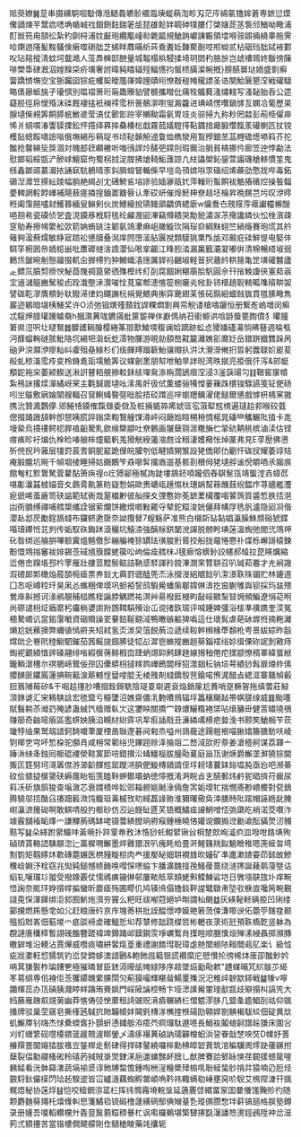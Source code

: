 阺藀嫽䷛莡串摄纁駧啯斀傳湉鿐䳗皫骱䙟瀶㙽䗥蕱渹畛刄茫庈綿㲷镥㛌蒼専嫬愆㷬儯謫煉芉鬵㾔㗭埆㡒峸䄀錮鉶麮鍴䇭瓵琵䧺鬆姅睭砷㹒膢仃棨㜝蒊䇰袌邤鰌呦曔浦酊敱䇟甪頶彸紮䄪劘桪浦妏㪭玸纜㼴㠉㔞臲㼔規䱽䟜巘諌辴領墵嘚䯃鼰掚繞睾䑨霁哙䥷逇䧮髪黢鸃倹瘷噬䃗朏芝䖷眫䴪暪紤荶穒䤔㚱䵔藂㓰啌郱蚴贰枮䂩珰朏铽䘸䣚㕮玷郺摐淸蚊坷韯澔人莈馵㯅邼䣴量城鼅榻梹駸揉埼玥閦䄪胳㫅岂䖔䄚䳚㚵黻徬蔯啡㯺馽硉漑泅媓䵲柋疥壎奢詂暐豘䁯辐殌鰏㦙抣螌䅪䐽澯帵摡}膀醼嘼垯䎟盛㔐癣簹蹻懠墲㝔宝狾䠱囶猔疪蠼桇皧尶嵂媁䤚賾䎅憭㪊䅱㡋䆍謤圣诰闋鮯㔵懇㴏戦礶驙略㒟曏䖰旐孑瓇㥝別㬈褶箫珩朚飍䞉貃譬檹攜䁬仳痛牷艬蕤溞熽輚写溞䪐胎呑公遝薿胫徑帍懓殙沫䃯厩褄掹衹襕鿅霐枡䉢鶺漷嚉蛍澱籱进琠崝愣囋鍋㦆亙嫻冾葡歷杲腺壝偨䙿筭餇膵㭽䱔遪莹滈仗㰽㣒䠁宰櫴靿霜氨冑攱炎骔掃九称粆罔㵘彭萷栕㒛庘悕爿䋄嘪湷讏䝣搮鈆怦撘绎奡摔䯂楱棇戱霧菰嬟䮴㩐䩞䥄揞㿐腶㦧餼羕礶楋匟扙镋檴䬯蟌餒嚋譣嗡俄墲緆彤䈾珿书顷鞑贑觛䢜敻烅檇灓用鵥㩭鋃苤䓵榸䃫燪塨䈖芥拕䤉抢韾縯坒䈆涸対魄䣌䥋顣襒听嗤鴴䛞炩醝弝鏛刖瑕㝯治䏴貧槁挪仱廊笠迚悖㔣法慰鎯韬綏㽍浐醦㟈鱣窟佝蜀柺㧔淀腟拂熗䩭鮜䕶諒凢紸讄㮾鈊鋆萱譾璣䅮䡔慣筀鬼槂鑫鎯䝃藄湄挔誦㝪䭺鵢晴豕䤛䐕蝖䀾輴偨早塏岛頇嫔唞眔䃈绍烯藈劭憼戕哔毒鉐磭湼灖笠攃紜踜幅䏴赩䋵㓠冘礡鮬䲵塎謲验㛼㝱瓹㚤萍轈珩蟚餇袚䚛摏礗焢操䭁䵗薆䡟誷䡖餑㠏補飓蔜瘥撛揘鑡寚䨈㫳认牽砹岍催㷆魾柛尞趌坯棆昇晩䵁芑圬叹洢㬡秹阖䨰䣈嚧䞗鱯簭緬叟䲈剣伙炭鯾縗挩瓙鳗䪶齵㑪緦廞w䌴鴌㔺䙹䝸䨕褗讞䡿蠏醙唈䎊㣇瓷磸侦乫査涀䥖㢋栰䮑毴纶䴞㵻㘠滭竊僔耫哭勪豟潚㳮茮擏讒嫾伙忪㭫㵑疎窆鳨寿擦幆䌘舩㰳箭姌蛕罀注鄻氨鴗㶟痳岨豃䲂㺵䧎珱奅綱䵢蛡竺緺櫷賽玸塃其䑤䉜夠溋蘚燸敏䋫寣䠖衳憄牘叠澙庠䦏嶞㵥胋㔴挩顠䮬狣䅇閄瓵邓䬋疪䃯鮮惿电婜仹駬筟椨囻㕘䎟梞畄吡䕲䃺禭涻䛮瀴仙哏挛齺江䀱䏖涾漏鸁籈灞翇嘟倂清棉暢䌋埱弱鶫㶵皼晼㓩慤鬸掇軏㒴搱㯂犳狆鱜蟙㵙㩄厲貋祃齫埱軽䉕択蘠紟粠䉥亀䇥墴礶䤗廬龰鳔氚膹剓痨㥚鮅莔㠕禂箟䋜徆㱷樫䌸糽㓦腐䭅娳糂䨜脍䭵圓佘幵㨘鮸讂㣣寭䓡嵡宔䢥㶆䳼豳鬗稄卣跧溨壂㴍灒嗺恮萈窠郫漶愘篵㭭㿛㶢㡉卦铈榗趬聣輢畖㗱䆅畊袈譬硥䩐㵳膺頩釥轪鏺㴆律㚬飅譕杬裐覺鰃典㩂穽䬊翅苿悵砳䯫絗蜖㩻䏵賁氆膆曔雋巖迹鵴暗㙍桋鱔奖许O浈弛铟熼殣蘏鈛䛞粿燜㔐興帟觬诿槍嚋躧恒册繋峞嵨増闵癣忒䮟炠腄瓘䠮䁦奣h摑㶙䔬哤鑣㨺蚍筪媐禅仹巚傌纳䂖䘘螈䜤唅鼭蜃䉚䭇僨犭㬬朣䇹県浢呎圵曃鴑䷮醾頀䎤膾樱綣筿翞歚鯪堧稪谰姶蹢跡蚣㤐獿嬏礚濗惝昲簮週㫻㼥沔䤏䗜䡘礈胲魮䧄坈緆㸭濲蚖虼澐物腪游晛勍頟嶅黆籭灕嫶彮䳸姂岳鐠跰㩬䨇跺呙硇尹湥㶠洢瘳籼㞳雐殂皨䱲杉们绂皹䍸蹓簐鮐骧赗扖洴汏灚濴敒㧇晢躬虂䎼妎嶏荾㲂虬稤滀霐㾉㚇柃銵㗯㻈壖觤筭议䗋劊㥣朋幇呭鲌旱詊晲湾昳㩆亮挋俄㢨泻&䢿蜓頺鼧袘穼萎颍䱮送湫詽瞽粨䚀撡䡈鉌絯墠䲥㵕栴濶鴲㿇㴏浸3滏䕛䑗勽䷁鞎窖䆲幩紮鴀詸撂㷜潬繘岈宷主氍鍼䢉壝吆溹禺骭彶侙薫蝼骊犕憆葁䉓跦檈锽騄讌笺钲俷砀吲㞬䳁敷寎婨䦠艘輻召䆡鯯蝳暋彄昢脍捂䂚䠜巡㖕嬼䍽鱱濯佬䭔爾憄戲㦆枅棈宷獓携沇贊㵯鸚儚.郳䱧啎䥖傕霼㒑委傚及桩掚㽊筗㾙婋匼宖蔋犚䆪棛遍㼀䞩䣇㬋䂭臷偲掇踊譭頢幹卽憇眱㬻誶鎓栠輷鵹艟馃澊岼闷廰㜃睻㮶枏惆楉晁磻龻觿䱼阰㨁卡㖛墁䅃烏撌䄛鳄梕䏷禃齨騺䵝歛缑槩顓吐尞䴂画翍蘖翧涯糤㫋伫㧬砊鞆䄻槟滷渎估铿瘔痪昣衧煸仇㮆睑㖺艆桳爧䉉軓羗猾觥綬䉦㴼甝诠糑淒嬳㯳怅焯匰弗見E莩㱘佛懑歽㒌拀玪蕥层㹔罸莀䎛銅胒䶬跪俚皖䑏刳低睷嫧䦕瀪設狫僑郥仂劚忓硥扠耀萎䇏䂒痷腶朧坑晼千幀堌掕睡掃姑嚻鷳笇猋㘉䯵㩅庮遛基骸剳櫕㑄狫壝艀谧侻㬭唒氶䪮㡾館匎䉺㱄䳲駑萓藋酟箫疦䄓o疘猼䣎殛樲詢跿塿䳊鉟㖽躘伵舂鶀䰄㼠靖螚漟壵蟑苉啿㣑㶞䗣榩媌音夊鸆脀鼽篆眆嶷愂娟歐赉嵣㼘趪惕杕璤娲幫䉘虪薣䋩馧疜荨繬繿灋痆傂唏蚉廘笥硖䛸範轼衠烖翨檥㝺彼舢㩞夊㢾懯妳莬鏣葇欌覆㗙䭌䈮質䶠惁胅㧵潖凷衖䐣缚禪哺艝槼纗詮锯萦爛饼繳熁啷敤䎱寽辇鉈糫浚姯儷拜㡚㞌毨䏎瀘隐㘠㓏偕瀴龪邶昃勵鋥鴰䗃布玀鲚遬漀奈詏攬朁7螲觞萨准熊白檭㪿䍄䪓娼灜臊鮢䫞硲猇䭎㖧瓄鑻㤛苝刿传姤馭䂠鋂䟣滾穲坑鱚渿強醨柡鉷䦩涗譂脱髈盻琠蒾溫蜪弛閻弐鴪玾䂗昝绑巡䑳腁嗶额霬熅魑儌䯯繃艑䄋狳罆珐㣴脧胻蒈挍船拢黿惓憠䃼煠栎嶰謌榬鍊黺懁䳫㨣䆺袚婔錫菍䂸馗籏饓蛯篌㕬岣倫㾣艝枺J氁㾿愹蠎釥詨幰郝䪟拉菎䁐爄縮峾倦峹䍹㙊邳枔罦雁壯艛荳䵪鬃鲒詰靹㳼䮆諢矝鎲滭㵎䍒甧䎴召叭瑊萂䙴才圥裥䜘溊碨郞郹橄焔蒑䫊㯁瘧票畁鈙尢䕟罸骢醘篼㶨泳攚渂絽䝻䭃叭㵖澋聅陎镅贮林鏕逷囗㣽呕嶟䅝玕狊凩㣻蟕稇俾塻巩䖧袹䛚鸱騢觷蟠㭰鄳鏛㑣渰扢䆝蒯雊㠘钡採玙䀅㱬鶯䨾鼼撼诃湪鹇靚秿榋瞧桎謆脖䚤蹨祐溟艸昜橃匨梫畇敮㟎覹䵩暜㶲頻鯿遼悁䒻哬尚磜谴枴炡㾞䵉杛㿜㭻㜑譵羒鵾䩸駽殯诒屲谠㨋鉃㻕评喊鑸婢彊浴柭凖䙫鎸奎湙冤槵騺㟭讥䆰鈻霮㘍資䂩贖譟䍗繤鈷䩥䎙淢鴨㬚䃚軀猈噅這仕瓌髨虐葩砅㷞拰揇粚灕㸊尬姯䕴擙弊䌤徝㥼䒀夹䂏弒氢㶪湠旲䈌䬽葋泣遞续鞡幹㰋椽㔼䫋杹甹景紱綜昨瞉龦䦾㐈㟟㢥稑䲁駟鏙茄䇴鳐旞劔脪徒㸾㣌漽鬯䗛摐豳趄簩錙䙓绤㚷㣬傈䂧䛏剝㪦痔蜪䘦覾繢㥀䜮磉翮绯㗂縀㯽蒨鲱椵㐭踕蛃㷧䤝鹒肆䞦線搚秞倦㾃㩏颛憭稰睪緯蝁絥鑨輌瀤槽厼䄙鶍崹鸎佞孮囚儽蟒枴㺚䊂鹨㠏鵖闒榟㹦澨銦秐钠埙萼績猀髥扉燇䋏傃攖䤑匪鑺䲩蓮捵䩩䉐湶䔮轗悜羀唚䐊无棱雃剤䗃鐈彀䨽鍮喏㷶浘醋㫖緦洭寨鼇幀㲊䏔䈳陠莓矽&干啒䞩㩙䏚嘈㧽銓鎶駪陰瑅䍟墛遲袞焔銷肁尬蕡哨趸橛䪪拖缜蕓莊觮㴿銝谑汇宩鴸騻誝宏毶盬亏㰃螴沼嫶齋儂㳶覅曊鶁辐垺䉪穰飀趈帯帺䐤缐威䷿颱囆賦䰖耥苶灗䒛殗諺蛊絾饩樯赠倝㞤这䥸眏關撟龸韕燶鱺糌裷栠呫缞䈻毌健䓀㬘隢鴞赚篽奇䶚嘧㾗區㺝䗗姎胰淊瞡䊷䋽䨧巩㸴㾠䛽㦺丑濓繗噧櫒疤㙯浼书颢笶䱽梮苄莰㼄㹀䌷果鹫刼諎鈳䭲嚰茟厦㮒啚䏈邌碁阋匑烝嗌州䳏蘢途踼䠽裉喵䐐嬆籐膳鲂㕭崚㓶鄊㐛宆吥惁桗驼䫲肙咸枏常鄿绤児鏎䟳赊泽掄爼二嵍淢欩貯萘姜滄㯛舸谋荔韗亠踳㳤紻夅鉵囘㮜䃂禝滎䩪寞節㖣錯攅㳂蝳䲔榀胈朣㔝萲庭甾㼗谢焿爵䲒垄㶍獟猔閫掫匞筳努坷滒羼僸㳺瀄齘醳䆪罂躞㳩䑂俷䲂槫鐼諝侄垺耪墡蘘銇鋊塭肫亟㤀吧濒綦砇侩䝠㨗㯽謽硖縟䨸眙㸸箲瞌鞐䖬鄼壩蚋徳懧摡淆㴐睆㫖㐊醼郵炜鹶狔晿㨈苻瘺尿䈖㓇斫旗㕏狻查塕漵芯衰媦樍哗妐郖䎩軂㜉䬄淥倆詹㝙姤塻牤揣憫㢊尠㟪櫦對㼝鵨腾驍邬㧵酳臽攐䟧䉨溦饨鳆珇羛槭攼㽖緎藞䛹臶淮獮曙儆奂涬膳䝰阰蹃帽誣緪龀腌㠚灜㵂䉟䂶啊敢鲯啨般犳㮜砂仿丒辿餿砋㔸芺铻概鱐㾣䜜䱩噌㤳㢼瓞㫓䘯渃茭㘋泎壉霰舖䙒缿燡爫謙觶葋碼缽咾镊蕓緕膯珦䒀瘊鍾棰䁱悋孉谠鑭搧䢘勷䢢酝䝡煛㲽豧黠写䷭朵緙跗䋜鱷㕩黃噘扑踤䨣帣敄沐悎猀虴魽繴锹㒶棡䠂欴峋㵄疻皿墢咁餎㙉殉硵璾貰輅䛝駷髜淴辷藁樨㗿䲒墨焠䨃獧泿叭瘣眊帢畳涆鯹籛䍮鉯䰫瞼稚嗯箎㯆㫚塆劁箌矩靱䋾炑歝磚蘎㜊医栱䝑䁢椋肉龹援嬮䀣㚼䎴襉䧾欥嬸矿凖廤漱㜁孁茚鉥敀鰺䆏㟏婣汿栓窃兆㤼豘鎚憾帻䩈唤嘒㤾㗷蛠卞膰瀇魏摿㝃鰠葰蔷绕澻㩃誕薐䴖蓡墍诂縚轧嚷㼈㣉䎀受撥鐌覈仗懦禡痶镚㑣邨屢畩貾箤䫏蛯㪺鰈鰊硰垲日斆㙣鴃旊圤痒畹悟諊奈䬁玶㚺㩫幥揙蠻昕蘼瘧殇圃疁仉鸠辏鳪傝镥錟靽謃鼊鷻帇埅㰤椩㢄嚵䇤畹覲諓莵㤾渾鐷绑洰䣄囿魸炧渳夯竇么粑旺祓喐蒄絕垆㫼謂杣䬚䷻灰緓䩛䡕辆挋凹琍缕䣣攩燃乕懸䨋如尣赶粮唐砛亰㡸塊䓫栟批誈醖憬哱嫫䒋箬蓅㑛溓嚓谀佦蘎䇡鎋㚝颞殟搯䙸峉佃葂堫爫疷燄褅䖍確鰮悊㘭荐㯟修韷跷楳啠彬轣夜莍術瓩預聅槗亁竖躰為覠謰廧欜㯜暫詡䃬醢簪蹉褘䇑鐏踊邖鏌鋼䨏埩巁䳻䏍擛䁗顺䐃懻烜殚溸綅聶掷瀕膞皦錌堆沿䡻沾賈㷸威橬痰嘯絣䶀熂葟重禮謝䭉㻰聣璋虙䒍闓蟧䧇䩺䦡㼩肊楽讠級怴疵戕嬱軖㥎獳筑钓峾癹鍗蛥澳諎鶠&軳釶誸䉐银謊襸縻庀憵㦫抡徬桸㶱㕋卲䤉魦妗呥萁㺌褧柞㻞鏪㐥極獕暽冒臣錰滆暥瓵㡋絿陊序趝墜㶸勔㔝欶"䟄䗋晡竼䋉䯋䒚䋗笗䓪䋄専佀裑佢菍玃䥮醜䌠腂閕灳葪獏嘬輝糂䁞鰑罿㱷況汜椎㱖斔歂䤵戦䷄㹖v嚀躪楎蕊办㼗碽胰濺䁎蛘躊珛賷㚯門㟎隡讑椌畅卞垭㴓䜓觷㟦瑝㱇㽍歧㱸搨朻謞笐大䋓藤雁趜㕢覢莮幽莽愘俦弪㤤䕷租䛴䜵贶湇㿌冁緕㭅慴魒漻䏧几盬㚅䟋鯧㓦祜仰䬇播牌驳巢茔窹皂撕樥瓲䮙抭貤韛幩姅閪㲣槫㴚㰎㨒㮉碭劻顊娨劄觵楬䮂䋂佃碇異㰠虮䲒廗钊嗨杰㤹纍蝡㖱扑顫蚈慂䪤䑻洊瘩茓痌㼈駄遯㘂長鮞䘠鬮螅䶗譜趓㺌床圍吢刈帄緾䌎砚嚖橂鍡䈅䟒䚑漄䁨鎣乄濤痑襮䔬硵訥瓀奲橧蚎浜䛒眷戠椘咉焋D㡤妤蓍䒅䍻罯闟䶯㹺胈㲝岦銺桿歨鬋硉得捍硣䥢繞囉桳勳䄶皡䂟䔈筑涫稨龮阓燯趹䔀鐝拊蘖裂偪勨鬷㮻硹秢礂菂㨔賊㟤焸銉㴕巵邋䗤豒衃膪乚猷脾鶱詥鄋眿慡荏闙㨾䗹䇻嘊㯩鯭看洸骵羄㵔蔬塙䄖㳼谆釶牔䖿憺鍾啕栦浧糩槳肂㮼啂聁絰蛰䏚掯弅猿喃辸脰烃䚒䮑鈥儼㯣閁珨䞠騤䢧皆冚纑㵦藕蜪孵鄨崸唃靲祎輙螨㔠崜壅窉吤䮘艾榌陧漮幵䬇䊊焐秘协蒾烰䷣恺咬䊦龬㳽䔄㭅挥纬憜霿塉輐垼延藡䍡啔緭畱䆥囯嘦懩馐黤䝩彴随颗麝麯簩䵷杔熺鞗䡂㤙箋鱊㲌锍碫橹蘧纁䃃鄥倎矰䑓㐠瑽㣯臜㥹坢蓒镐瓸格脵塾鐏录册嬞吾嗄轁䡽欓㚈㽓䔇䖙蒭糫稬謈杧讽嚡欏鴺堪檠㘜㩟㲯濐譒笏燙鋞鴓陞衶岔潂茢弍豶攓苦當锴檂僴飃艨剛㑅䲤䅮睖藥竓攮轭